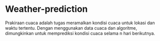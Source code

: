 # Weather-prediction
Prakiraan cuaca adalah tugas meramalkan kondisi cuaca untuk lokasi dan waktu tertentu. Dengan menggunakan data cuaca dan algoritme, dimungkinkan untuk memprediksi kondisi cuaca selama n hari berikutnya.
